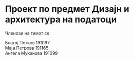 # Проект по предмет Дизајн и архитектура на податоци








Членови на тимот се:

Благој Петков 191097  
Маја Петрова 191165  
Ангела Муканова 191099  
 
